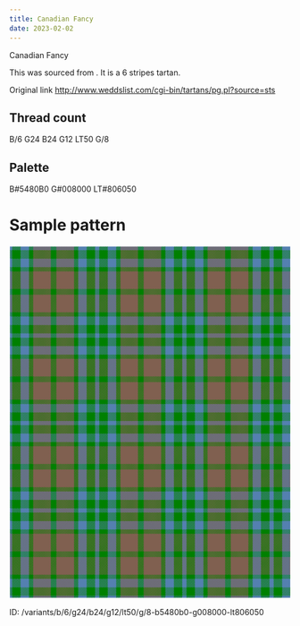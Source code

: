 ```yaml
---
title: Canadian Fancy
date: 2023-02-02
---
```

Canadian Fancy

This was sourced from <no value>.  It is a 6 stripes tartan.

Original link http://www.weddslist.com/cgi-bin/tartans/pg.pl?source=sts

## Thread count
B/6 G24 B24 G12 LT50 G/8

## Palette
B#5480B0 G#008000 LT#806050

# Sample pattern

![Tartan detail](tartan.png "B/6 G24 B24 G12 LT50 G/8 tartan")

ID: /variants/b/6/g24/b24/g12/lt50/g/8-b5480b0-g008000-lt806050